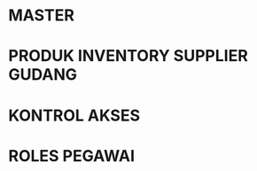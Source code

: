 MASTER
============================================
PRODUK 
INVENTORY
SUPPLIER
GUDANG
============================================
KONTROL AKSES
============================================
ROLES
PEGAWAI
============================================
